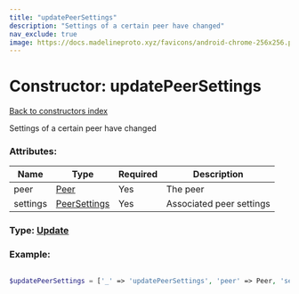 ```yaml
---
title: "updatePeerSettings"
description: "Settings of a certain peer have changed"
nav_exclude: true
image: https://docs.madelineproto.xyz/favicons/android-chrome-256x256.png
---
```

# Constructor: updatePeerSettings  
[Back to constructors index](/API_docs/constructors/index.html)



Settings of a certain peer have changed

### Attributes:

| Name     |    Type       | Required | Description |
|----------|---------------|----------|-------------|
|peer|[Peer](/API_docs/types/Peer.html) | Yes|The peer|
|settings|[PeerSettings](/API_docs/types/PeerSettings.html) | Yes|Associated peer settings|



### Type: [Update](/API_docs/types/Update.html)


### Example:

```php

$updatePeerSettings = ['_' => 'updatePeerSettings', 'peer' => Peer, 'settings' => PeerSettings];
```  
